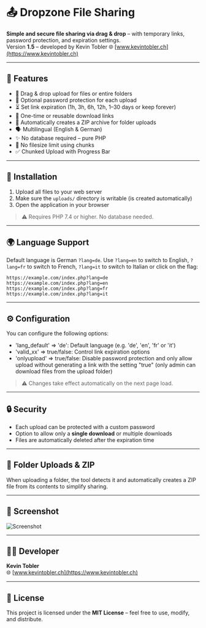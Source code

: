# 📤 Dropzone File Sharing

**Simple and secure file sharing via drag & drop** – with temporary links, password protection, and expiration settings.  
Version **1.5** – developed by Kevin Tobler 🌐 [www.kevintobler.ch](https://www.kevintobler.ch)

---

## 🚀 Features

- 📂 Drag & drop upload for files or entire folders  
- 🔐 Optional password protection for each upload  
- ⏳ Set link expiration (1h, 3h, 6h, 12h, 1–30 days or keep forever)  
- 🔁 One-time or reusable download links  
- 📎 Automatically creates a ZIP archive for folder uploads  
- 🗣️ Multilingual (English & German)  
- ✨ No database required – pure PHP
- 🚫 No filesize limit using chunks
- ✅ Chunked Upload with Progress Bar

---

## 🔧 Installation

1. Upload all files to your web server
2. Make sure the `uploads/` directory is writable (is created automatically)
3. Open the application in your browser

> ⚠️ Requires PHP 7.4 or higher. No database needed.

---

## 🌍 Language Support

Default language is German `?lang=de`. Use `?lang=en` to switch to English, `?lang=fr` to switch to French, `?lang=it` to switch to Italian or click on the flag:

```
https://example.com/index.php?lang=de
https://example.com/index.php?lang=en
https://example.com/index.php?lang=fr
https://example.com/index.php?lang=it
```

---

## ⚙️ Configuration

You can configure the following options:

- 'lang_default' => 'de': Default language (e.g. 'de', 'en', 'fr' or 'it')
- 'valid_xx' => true/false: Control link expiration options
- 'onlyupload' => true/false: Disable password protection and only allow upload without generating a link with the setting "true" (only admin can download files from the upload folder)

> ⚠️ Changes take effect automatically on the next page load.

---

## 🔒 Security

- Each upload can be protected with a custom password  
- Option to allow only a **single download** or multiple downloads  
- Files are automatically deleted after the expiration time

---

## 📁 Folder Uploads & ZIP

When uploading a folder, the tool detects it and automatically creates a ZIP file from its contents to simplify sharing.

---

## 📸 Screenshot

![Screenshot](https://online.kevintobler.ch/projectimages/DropzoneFileSharing.png)

---

## 🧑‍💻 Developer

**Kevin Tobler**  
🌐 [www.kevintobler.ch](https://www.kevintobler.ch)

---

## 📜 License

This project is licensed under the **MIT License** – feel free to use, modify, and distribute.
